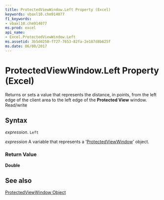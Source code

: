 ```yaml
---
title: ProtectedViewWindow.Left Property (Excel)
keywords: vbaxl10.chm914077
f1_keywords:
- vbaxl10.chm914077
ms.prod: excel
api_name:
- Excel.ProtectedViewWindow.Left
ms.assetid: 3b5dd250-f727-7653-82fa-2e187d8b625f
ms.date: 06/08/2017
---
```



# ProtectedViewWindow.Left Property (Excel)

Returns or sets a value that represents the distance, in points, from the left edge of the client area to the left edge of the  **Protected View** window. Read/write


## Syntax

 _expression_. `Left`

 _expression_ A variable that represents a '[ProtectedViewWindow](Excel.ProtectedViewWindow.md)' object.


### Return Value

 **Double**


## See also


[ProtectedViewWindow Object](Excel.ProtectedViewWindow.md)

